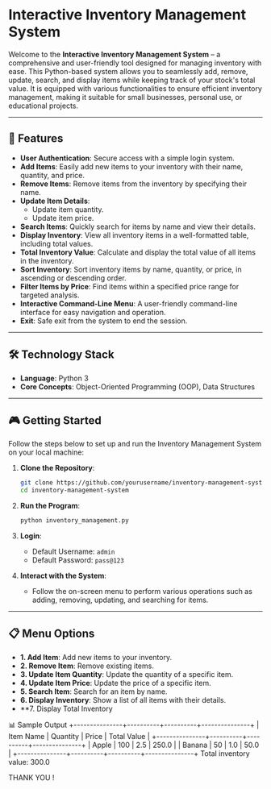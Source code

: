 # Interactive Inventory Management System

Welcome to the **Interactive Inventory Management System** – a comprehensive and user-friendly tool designed for managing inventory with ease. This Python-based system allows you to seamlessly add, remove, update, search, and display items while keeping track of your stock's total value. It is equipped with various functionalities to ensure efficient inventory management, making it suitable for small businesses, personal use, or educational projects.

---

## 🚀 Features

- **User Authentication**: Secure access with a simple login system.
- **Add Items**: Easily add new items to your inventory with their name, quantity, and price.
- **Remove Items**: Remove items from the inventory by specifying their name.
- **Update Item Details**:
  - Update item quantity.
  - Update item price.
- **Search Items**: Quickly search for items by name and view their details.
- **Display Inventory**: View all inventory items in a well-formatted table, including total values.
- **Total Inventory Value**: Calculate and display the total value of all items in the inventory.
- **Sort Inventory**: Sort inventory items by name, quantity, or price, in ascending or descending order.
- **Filter Items by Price**: Find items within a specified price range for targeted analysis.
- **Interactive Command-Line Menu**: A user-friendly command-line interface for easy navigation and operation.
- **Exit**: Safe exit from the system to end the session.

---

## 🛠️ Technology Stack

- **Language**: Python 3
- **Core Concepts**: Object-Oriented Programming (OOP), Data Structures

---

## 🎮 Getting Started

Follow the steps below to set up and run the Inventory Management System on your local machine:

1. **Clone the Repository**:
    ```bash
    git clone https://github.com/yourusername/inventory-management-system.git
    cd inventory-management-system
    ```

2. **Run the Program**:
    ```bash
    python inventory_management.py
    ```

3. **Login**:
   - Default Username: `admin`
   - Default Password: `pass@123`

4. **Interact with the System**:
   - Follow the on-screen menu to perform various operations such as adding, removing, updating, and searching for items.

---

## 📋 Menu Options

- **1. Add Item**: Add new items to your inventory.
- **2. Remove Item**: Remove existing items.
- **3. Update Item Quantity**: Update the quantity of a specific item.
- **4. Update Item Price**: Update the price of a specific item.
- **5. Search Item**: Search for an item by name.
- **6. Display Inventory**: Show a list of all items with their details.
- **7. Display Total Inventory

📊 Sample Output
+---------------+----------+----------+---------------+
| Item Name     | Quantity | Price    | Total Value   |
+---------------+----------+----------+---------------+
| Apple         | 100      | 2.5      | 250.0         |
| Banana        | 50       | 1.0      | 50.0          |
+---------------+----------+----------+---------------+
Total inventory value: 300.0

THANK YOU !


